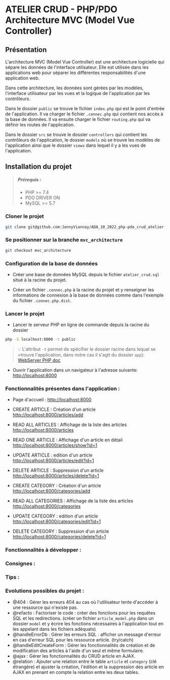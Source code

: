 # ATELIER CRUD - PHP/PDO Architecture MVC (Model Vue Controller)

## Présentation

L'architecture MVC (Model Vue Controller) est une architecture logicielle qui sépare les données de l'interface utilisateur. Elle est utilisée dans les applications web pour séparer les différentes responsabilités d'une application web.

Dans cette architecture, les données sont gérées par les modèles, l'interface utilisateur par les vues et la logique de l'application par les contrôleurs.

Dans le dossier `public` se trouve le fichier `index.php` qui est le point d'entrée de l'application. Il va charger le fichier `.connec.php` qui contient nos accès à la base de données. Il va ensuite charger le fichier `routing.php` qui va définir les routes de l'application.

Dans le dossier `src` se trouve le dossier `controllers` qui contient les contrôleurs de l'application, le dossier `models` où se trouve les modèles de l'application ainsi que le dossier `views` dans lequel il y a les vues de l'application.

## Installation du projet

>##### Prérequis :
>- PHP >= 7.4
>- PDO DRIVER ON
>- MySQL >= 5.7

### Cloner le projet
```bash
git clone git@github.com:JennyViannay/ADA_10_2022_php-pdo_crud_atelier.git atelier-crud-php-pdo
```

### Se positionner sur la branche `mvc_architecture`
```bash
git checkout mvc_architecture
```

### Configuration de la base de données

- Créer une base de données MySQL depuis le fichier `atelier_crud.sql` situé à la racine du projet.

- Créer un fichier `.connec.php` à la racine du projet et y renseigner les informations de connexion à la base de données comme dans l'exemple du fichier `.connec.php.dist`.


### Lancer le projet

- Lancer le serveur PHP en ligne de commande depuis la racine du dossier 

```bash
php -S localhost:8000 -t public
```

>💡 L'attribut `-t` permet de spécifier le dossier racine dans lequel se >trouve l'application, dans notre cas il s'agit du dossier `app`):
>[WebServer PHP doc](https://www.php.net/manual/fr/features.commandline.webserver.php)

- Ouvrir l'application dans un navigateur à l'adresse suivante: [http://localhost:8000](http://localhost:8000)

### Fonctionnalités présentes dans l'application :

- Page d'accueil : [http://localhost:8000](http://localhost:8000)

- CREATE ARTICLE : Création d'un article [http://localhost:8000/articles/add](http://localhost:8000/articles/create)
- READ ALL ARTICLES : Affichage de la liste des articles [http://localhost:8000/articles](http://localhost:8000/articles)
- READ ONE ARTICLE : Affichage d'un article en détail [http://localhost:8000/articles/show?id=1](http://localhost:8000/articles/show?id=1)
- UPDATE ARTICLE : edition d'un article [http://localhost:8000/articles/edit?id=1](http://localhost:8000/articles/edit?id=1)
- DELETE ARTICLE : Suppression d'un article [http://localhost:8000/articles/delete?id=1](http://localhost:8000/articles/delete?id=1)

- CREATE CATEGORY : Création d'un article [http://localhost:8000/categories/add](http://localhost:8000/categories/create)
- READ ALL CATEGORIES : Affichage de la liste des articles [http://localhost:8000/categories](http://localhost:8000/categories)
- UPDATE CATEGORY : edition d'un article [http://localhost:8000/categories/edit?id=1](http://localhost:8000/categories/edit?id=1)
- DELETE CATEGORY : Suppression d'un article [http://localhost:8000/categories/delete?id=1](http://localhost:8000/categories/delete?id=1)


### Fonctionnalités à développer :


### Consignes : 


### Tips :




### Evolutions possibles du projet :

- @404 : Gérer les erreurs 404 au cas où l'utilisateur tente d'accéder à une ressource qui n'existe pas.
- @refacto : Factoriser le code : créer des fonctions pour les requêtes SQL et les redirections. (créer un fichier `article_model.php` dans un dossier `model` et y écrire les fonctions nécessaires à l'application tout en les appelant dans les fichiers adéquats)
- @handleErrorDb : Gérer les erreurs SQL : afficher un message d'erreur en cas d'erreur SQL pour les ressource article. (try/catch)
- @handleEditCreateForm : Gérer les fonctionnalités de création et de modification des articles à l'aide d'un seul et même formulaire.
- @ajax : Gérer les fonctionnalités du CRUD article en AJAX.
- @relation : Ajouter une relation entre le table `article` et `category` (clé étrangère) et ajuster la création, l'édition et la suppression des article en AJAX en prenant en compte la relation entre les deux tables.
